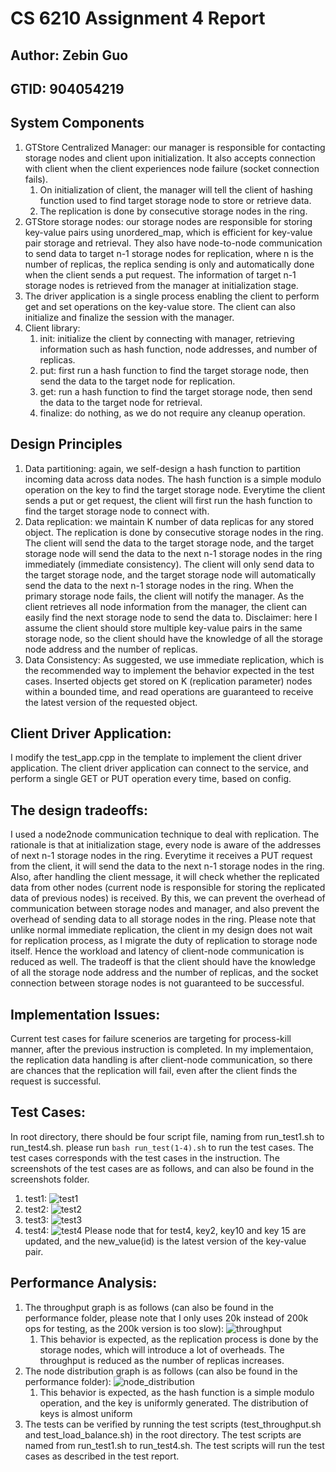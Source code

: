 # CS 6210 Assignment 4 Report 
## Author: Zebin Guo
## GTID: 904054219

## System Components
1. GTStore Centralized Manager: our manager is responsible for contacting storage nodes and client upon initialization. It also accepts connection with client when the client experiences node failure (socket connection fails).
   1. On initialization of client, the manager will tell the client of hashing function used to find target storage node to store or retrieve data.
   2. The replication is done by consecutive storage nodes in the ring.
2. GTStore storage nodes: our storage nodes are responsible for storing key-value pairs using unordered_map, which is efficient for key-value pair storage and retrieval. They also have node-to-node communication to send data to target n-1 storage nodes for replication, where n is the number of replicas, the replica sending is only and automatically done when the client sends a put request. The information of target n-1 storage nodes is retrieved from the manager at initialization stage.
3. The driver application is a single process enabling the client to perform get and set operations on the key-value store. The client can also initialize and finalize the session with the manager.
4. Client library:
   1. init: initialize the client by connecting with manager, retrieving information such as hash function, node addresses, and number of replicas.
   2. put: first run a hash function to find the target storage node, then send the data to the target node for replication.
   3. get: run a hash function to find the target storage node, then send the data to the target node for retrieval.
   4. finalize: do nothing, as we do not require any cleanup operation.

## Design Principles
1. Data partitioning: again, we self-design a hash function to partition incoming data across data nodes. The hash function is a simple modulo operation on the key to find the target storage node. Everytime the client sends a put or get request, the client will first run the hash function to find the target storage node to connect with.
2. Data replication: we maintain K number of data replicas for any stored object. The replication is done by consecutive storage nodes in the ring. The client will send the data to the target storage node, and the target storage node will send the data to the next n-1 storage nodes in the ring immediately (immediate consistency). The client will only send data to the target storage node, and the target storage node will automatically send the data to the next n-1 storage nodes in the ring. When the primary storage node fails, the client will notify the manager. As the client retrieves all node information from the manager, the client can easily find the next storage node to send the data to. Disclaimer: here I assume the client should store multiple key-value pairs in the same storage node, so the client should have the knowledge of all the storage node address and the number of replicas.
3. Data Consistency: As  suggested, we use immediate replication, which is the recommended way to implement the behavior expected in the test cases. Inserted objects get stored on K (replication parameter) nodes within a bounded time, and read operations are guaranteed to receive the latest version of the requested object.

## Client Driver Application: 
I modify the test_app.cpp in the template to implement the client driver application. The client driver application can connect to the service, and perform a single GET or PUT operation every time, based on config.

## The design tradeoffs: 
I used a node2node communication technique to deal with replication. The rationale is that at initialization stage, every node is aware of the addresses of next n-1 storage nodes in the ring. Everytime it receives a PUT request from the client, it will send the data to the next n-1 storage nodes in the ring. Also, after handling the client message, it will check whether the replicated data from other nodes (current node is responsible for storing the replicated data of previous nodes) is received. By this, we can prevent the overhead of communication between storage nodes and manager, and also prevent the overhead of sending data to all storage nodes in the ring. Please note that unlike normal immediate replication, the client in my design does not wait for replication process, as I migrate the duty of replication to storage node itself. Hence the workload and latency of client-node communication is reduced as well. The tradeoff is that the client should have the knowledge of all the storage node address and the number of replicas, and the socket connection between storage nodes is not guaranteed to be successful.

## Implementation Issues: 
Current test cases for failure scenerios are targeting for process-kill manner, after the previous instruction is completed. In my implementaion, the replication data handling is after client-node communication, so there are chances that the replication will fail, even after the client finds the request is successful.

## Test Cases:

In root directory, there should be four script file, naming from run_test1.sh to run_test4.sh. please run ```bash run_test(1-4).sh``` to run the test cases. The test cases corresponds with the test cases in the instruction. The screenshots of the test cases are as follows, and can also be found in the screenshots folder.

1. test1: ![test1](./screenshots_tests/test1_screenshot.png)
2. test2: ![test2](./screenshots_tests/test2_screenshot.png)
3. test3: ![test3](./screenshots_tests/test3_screenshot.png)
4. test4: ![test4](./screenshots_tests/test4_screenshot.png)
Please node that for test4, key2, key10 and key 15 are updated, and the new_value(id) is the latest version of the key-value pair.

## Performance Analysis:
1. The throughput graph is as follows (can also be found in the performance folder, please note that I only uses 20k instead of 200k ops for testing, as the 200k version is too slow): ![throughput](./performance/throughput_vs_replicas.png)
   1. This behavior is expected, as the replication process is done by the storage nodes, which will introduce a lot of overheads. The throughput is reduced as the number of replicas increases.
2. The node distribution graph is as follows (can also be found in the performance folder): ![node_distribution](./performance/keys_vs_node_id_histogram.png)
   1. This behavior is expected, as the hash function is a simple modulo operation, and the key is uniformly generated. The distribution of keys is almost uniform
3. The tests can be verified by running the test scripts (test_throughput.sh and test_load_balance.sh) in the root directory. The test scripts are named from run_test1.sh to run_test4.sh. The test scripts will run the test cases as described in the test report.